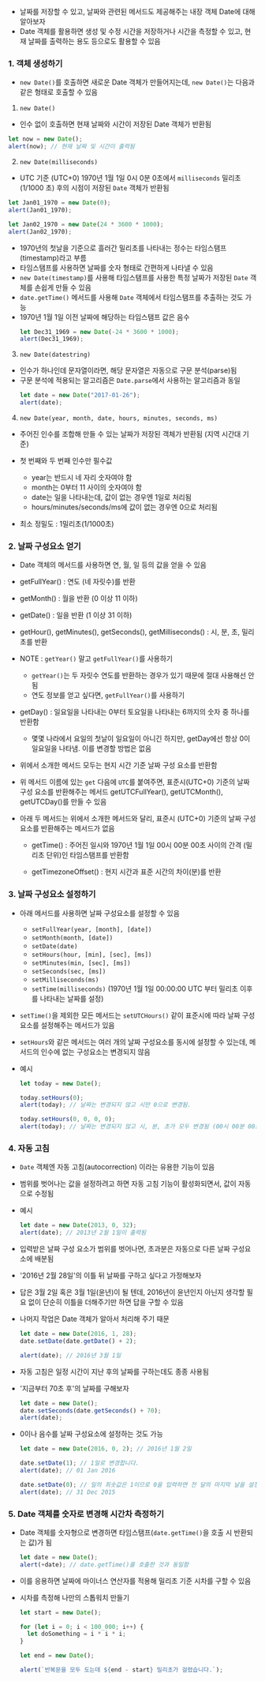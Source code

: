 - 날짜를 저장할 수 있고, 날짜와 관련된 메서드도 제공해주는 내장 객체 Date에 대해 알아보자
- Date 객체를 활용하면 생성 및 수정 시간을 저장하거나 시간을 측정할 수 있고, 현재 날짜를 출력하는 용도 등으로도 활용할 수 있음

### 1. 객체 생성하기

- `new Date()`를 호출하면 새로운 Date 객체가 만들어지는데, `new Date()`는 다음과 같은 형태로 호출할 수 있음

1. `new Date()`

- 인수 없이 호출하면 현재 날짜와 시간이 저장된 Date 객체가 반환됨

```javascript
let now = new Date();
alert(now); // 현재 날짜 및 시간이 출력됨
```

2. `new Date(milliseconds)`

- UTC 기준 (UTC+0) 1970년 1월 1일 0시 0분 0초에서 `milliseconds` 밀리초(1/1000 초) 후의 시점이 저장된 `Date` 객체가 반환됨

```javascript
let Jan01_1970 = new Date(0);
alert(Jan01_1970);

let Jan02_1970 = new Date(24 * 3600 * 1000);
alert(Jan02_1970);
```

- 1970년의 첫날을 기준으로 흘러간 밀리초를 나타내는 정수는 타임스탬프(timestamp)라고 부름
- 타임스탬프를 사용하면 날짜를 숫자 형태로 간편하게 나타낼 수 있음
- `new Date(timestamp)`를 사용해 타임스탬프를 사용한 특정 날짜가 저장된 `Date` 객체를 손쉽게 만들 수 있음
- `date.getTime()` 메서드를 사용해 `Date` 객체에서 타임스탬프를 추출하는 것도 가능
- 1970년 1월 1일 이전 날짜에 해당하는 타임스탬프 값은 음수
  ```javascript
  let Dec31_1969 = new Date(-24 * 3600 * 1000);
  alert(Dec31_1969);
  ```

3. `new Date(datestring)`

- 인수가 하나인데 문자열이라면, 해당 문자열은 자동으로 구문 분석(parse)됨
- 구문 분석에 적용되는 알고리즘은 `Date.parse`에서 사용하는 알고리즘과 동일
  ```javascript
  let date = new Date("2017-01-26");
  alert(date);
  ```

4. `new Date(year, month, date, hours, minutes, seconds, ms)`

- 주어진 인수를 조합해 만들 수 있는 날짜가 저장된 객체가 반환됨 (지역 시간대 기준)
- 첫 번째와 두 번째 인수만 필수값

  - year는 반드시 네 자리 숫자여야 함
  - month는 0부터 11 사이의 숫자여야 함
  - date는 일을 나타내는데, 값이 없는 경우엔 1일로 처리됨
  - hours/minutes/seconds/ms에 값이 없는 경우엔 0으로 처리됨

- 최소 정밀도 : 1밀리초(1/1000초)

### 2. 날짜 구성요소 얻기

- Date 객체의 메서드를 사용하면 연, 월, 일 등의 값을 얻을 수 있음

- getFullYear() : 연도 (네 자릿수)를 반환
- getMonth() : 월을 반환 (0 이상 11 이하)
- getDate() : 일을 반환 (1 이상 31 이하)
- getHour(), getMinutes(), getSeconds(), getMilliseconds() : 시, 분, 초, 밀리초를 반환

- NOTE : `getYear()` 말고 `getFullYear()`를 사용하기

  - `getYear()`는 두 자릿수 연도를 반환하는 경우가 있기 때문에 절대 사용해선 안 됨
  - 연도 정보를 얻고 싶다면, `getFullYear()`를 사용하기

- getDay() : 일요일을 나타내는 0부터 토요일을 나타내는 6까지의 숫자 중 하나를 반환함

  - 몇몇 나라에서 요일의 첫날이 일요일이 아니긴 하지만, getDay에선 항상 0이 일요일을 나타냄. 이를 변경할 방법은 없음

- 위에서 소개한 메서드 모두는 현지 시간 기준 날짜 구성 요소를 반환함
- 위 메서드 이름에 있는 `get` 다음에 `UTC`를 붙여주면, 표준시(UTC+0) 기준의 날짜 구성 요소를 반환해주는 메서드 getUTCFullYear(), getUTCMonth(), getUTCDay()를 만들 수 있음

- 아래 두 메서드는 위에서 소개한 메서드와 달리, 표준시 (UTC+0) 기준의 날짜 구성 요소를 반환해주는 메서드가 없음

  - getTime() : 주어진 일시와 1970년 1월 1일 00시 00분 00초 사이의 간격 (밀리초 단위)인 타임스탬프를 반환함

  - getTimezoneOffset() : 현지 시간과 표준 시간의 차이(분)를 반환

### 3. 날짜 구성요소 설정하기

- 아래 메서드를 사용하면 날짜 구성요소를 설정할 수 있음

  - `setFullYear(year, [month], [date])`
  - `setMonth(month, [date])`
  - `setDate(date)`
  - `setHours(hour, [min], [sec], [ms])`
  - `setMinutes(min, [sec], [ms])`
  - `setSeconds(sec, [ms])`
  - `setMilliseconds(ms)`
  - `setTime(milliseconds)` (1970년 1월 1일 00:00:00 UTC 부터 밀리초 이후를 나타내는 날짜를 설정)

- `setTime()`을 제외한 모든 메서드는 `setUTCHours()` 같이 표준시에 따라 날짜 구성 요소를 설정해주는 메서드가 있음
- `setHours`와 같은 메서드는 여러 개의 날짜 구성요소를 동시에 설정할 수 있는데, 메서드의 인수에 없는 구성요소는 변경되지 않음

- 예시

  ```javascript
  let today = new Date();

  today.setHours(0);
  alert(today); // 날짜는 변경되지 않고 시만 0으로 변경됨.

  today.setHours(0, 0, 0, 0);
  alert(today); // 날짜는 변경되지 않고 시, 분, 초가 모두 변경됨 (00시 00분 00초)
  ```

### 4. 자동 고침

- `Date` 객체엔 자동 고침(autocorrection) 이라는 유용한 기능이 있음
- 범위를 벗어나는 값을 설정하려고 하면 자동 고침 기능이 활성화되면서, 값이 자동으로 수정됨

- 예시

  ```javascript
  let date = new Date(2013, 0, 32);
  alert(date); // 2013년 2월 1일이 출력됨
  ```

- 입력받은 날짜 구성 요소가 범위를 벗어나면, 초과분은 자동으로 다른 날짜 구성요소에 배분됨
- '2016년 2월 28일'의 이틀 뒤 날짜를 구하고 싶다고 가정해보자
- 답은 3월 2일 혹은 3월 1일(윤년)이 될 텐데, 2016년이 윤년인지 아닌지 생각할 필요 없이 단순히 이틀을 더해주기만 하면 답을 구할 수 있음
- 나머지 작업은 Date 객체가 알아서 처리해 주기 때문

  ```javascript
  let date = new Date(2016, 1, 28);
  date.setDate(date.getDate() + 2);

  alert(date); // 2016년 3월 1일
  ```

- 자동 고침은 일정 시간이 지난 후의 날짜를 구하는데도 종종 사용됨
- '지금부터 70초 후'의 날짜를 구해보자

  ```javascript
  let date = new Date();
  date.setSeconds(date.getSeconds() + 70);
  alert(date);
  ```

- 0이나 음수를 날짜 구성요소에 설정하는 것도 가능

  ```javascript
  let date = new Date(2016, 0, 2); // 2016년 1월 2일

  date.setDate(1); // 1일로 변경합니다.
  alert(date); // 01 Jan 2016

  date.setDate(0); // 일의 최솟값은 1이므로 0을 입력하면 전 달의 마지막 날을 설정한 것과 같은 효과를 봅니다.
  alert(date); // 31 Dec 2015
  ```

### 5. Date 객체를 숫자로 변경해 시간차 측정하기

- Date 객체를 숫자형으로 변경하면 타임스탬프(`date.getTime()`을 호출 시 반환되는 값)가 됨

  ```javascript
  let date = new Date();
  alert(+date); // date.getTime()를 호출한 것과 동일함
  ```

- 이를 응용하면 날짜에 마이너스 연산자를 적용해 밀리초 기준 시차를 구할 수 있음
- 시차를 측정해 나만의 스톱워치 만들기

  ```javascript
  let start = new Date();

  for (let i = 0; i < 100_000; i++) {
    let doSomething = i * i * i;
  }

  let end = new Date();

  alert(`반복문을 모두 도는데 ${end - start} 밀리초가 걸렸습니다.`);
  ```
